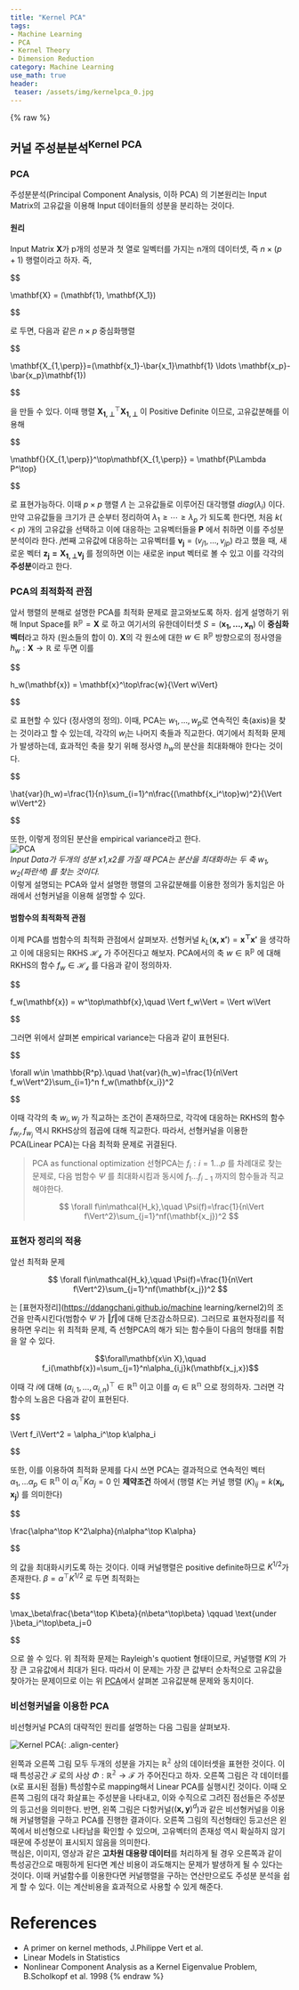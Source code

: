 ```yaml
---
title: "Kernel PCA"
tags:
- Machine Learning
- PCA
- Kernel Theory
- Dimension Reduction
category: Machine Learning
use_math: true
header: 
 teaser: /assets/img/kernelpca_0.jpg
---
```

{% raw %}


## 커널 주성분분석<sup>Kernel PCA</sup>
### PCA
주성분분석(Principal Component Analysis, 이하 PCA) 의 기본원리는 Input Matrix의 고유값을 이용해 Input 데이터들의 성분을 분리하는 것이다.   
#### 원리
Input Matrix $\mathbf{X}$가 p개의 성분과 첫 열로 일벡터를 가지는 n개의 데이터셋, 즉 $n\times (p+1)$ 행렬이라고 하자. 즉,   

$$

\mathbf{X} = (\mathbf{1}, \mathbf{X_1})

$$   

로 두면, 다음과 같은 $n\times p$ 중심화행렬   

$$

\mathbf{X_{1,\perp}}=(\mathbf{x_1}-\bar{x_1}\mathbf{1} \ldots \mathbf{x_p}-\bar{x_p}\mathbf{1})

$$     

을 만들 수 있다. 이때 행렬 $\mathbf{X_{1,\perp}}^\top\mathbf{X_{1,\perp}}$ 이 Positive Definite 이므로, 고유값분해를 이용해    

$$

\mathbf{}{X_{1,\perp}}^\top\mathbf{X_{1,\perp}} = \mathbf{P\Lambda P^\top}

$$ 

로 표현가능하다. 이때 $p\times p$ 행렬 $\Lambda$ 는 고유값들로 이루어진 대각행렬 $diag(\lambda_i)$ 이다. 만약 고유값들을 크기가 큰 순부터 정리하여 $\lambda_1\geq\cdots\geq\lambda_p$ 가 되도록 한다면, 처음 $k(<p)$ 개의 고유값을 선택하고 이에 대응하는 고유벡터들을 $\mathbf{P}$ 에서 취하면 이를 주성분분석이라 한다. $j$번째 고유값에 대응하는 고유벡터를 $\mathbf{v_j}=(v_{j1},\ldots,v_{jp})$ 라고 했을 때, 새로운 벡터 $\mathbf{z_j=X_{1,\perp}v_j}$ 를 정의하면 이는 새로운 input 벡터로 볼 수 있고 이를 각각의 **주성분**이라고 한다.

### PCA의 최적화적 관점
앞서 행렬의 분해로 설명한 PCA를 최적화 문제로 끌고와보도록 하자. 쉽게 설명하기 위해 Input Space를 $\mathbb{R^p}=\mathbf{X}$ 로 하고 여기서의 유한데이터셋 $S=(\mathbf{x_1,\ldots,x_n})$ 이 **중심화벡터**라고 하자 (원소들의 합이 0). $\mathbf{X}$의 각 원소에 대한 $w\in \mathbb{R^p}$ 방향으로의 정사영을 $h_w:\mathbf{X}\to\mathbb{R}$ 로 두면 이를   

$$

h_w(\mathbf{x}) = \mathbf{x}^\top\frac{w}{\Vert w\Vert}

$$   

로 표현할 수 있다 (정사영의 정의). 이때, PCA는 $w_1,\ldots,w_p$로 연속적인 축(axis)을 찾는 것이라고 할 수 있는데, 각각의 $w_i$는 나머지 축들과 직교한다. 여기에서 최적화 문제가 발생하는데, 효과적인 축을 찾기 위해 정사영 $h_w$의 분산을 최대화해야 한다는 것이다.   

$$

\hat{var}(h_w)=\frac{1}{n}\sum_{i=1}^n\frac{(\mathbf{x_i^\top}w)^2}{\Vert w\Vert^2}

$$   

또한, 이렇게 정의된 분산을 empirical variance라고 한다.   
![PCA](/assets/img/kernelpca_0.jpg)   
*Input Data가 두개의 성분 x1,x2를 가질 때 PCA는 분산을 최대화하는 두 축 $w_1,w_2$(파란색) 를 찾는 것이다.*     
이렇게 설명되는 PCA와 앞서 설명한 행렬의 고유값분해를 이용한 정의가 동치임은 아래에서 선형커널을 이용해 설명할 수 있다.


#### 범함수의 최적화적 관점
이제 PCA를 범함수의 최적화 관점에서 살펴보자. 선형커널 $k_L(\mathbf{x,x'})=\mathbf{x^\top x'}$ 을 생각하고 이에 대응되는 RKHS $\mathcal{H_k}$ 가 주어진다고 해보자. PCA에서의 축 $w\in\mathbb{R^p}$ 에 대해 RKHS의 함수 $f_w\in \mathcal{H_k}$ 를 다음과 같이 정의하자.   

$$

f_w(\mathbf{x}) = w^\top\mathbf{x},\quad \Vert f_w\Vert = \Vert w\Vert

$$   

그러면 위에서 살펴본 empirical variance는 다음과 같이 표현된다.   

$$

\forall w\in \mathbb{R^p}.\quad \hat{var}(h_w)=\frac{1}{n\Vert f_w\Vert^2}\sum_{i=1}^n f_w(\mathbf{x_i})^2

$$   

이때 각각의 축 $w_i,w_j$ 가 직교하는 조건이 존재하므로, 각각에 대응하는 RKHS의 함수 $f_{w_i},f_{w_j}$ 역시 RKHS상의 점곱에 대해 직교한다. 따라서, 선형커널을 이용한 PCA(Linear PCA)는 다음 최적화 문제로 귀결된다.   
> PCA as functional optimization
> 선형PCA는 $f_i:i=1...p$ 를 차례대로 찾는 문제로, 다음 범함수 $\Psi$ 를 최대화시킴과 동시에 $f_1...f_{i-1}$ 까지의 함수들과 직교해야한다.
> 
> $$ \forall f\in\mathcal{H_k},\quad \Psi(f)=\frac{1}{n\Vert f\Vert^2}\sum_{j=1}^nf(\mathbf{x_j})^2 $$   
> 

### 표현자 정리의 적용
앞선 최적화 문제

$$ \forall f\in\mathcal{H_k},\quad \Psi(f)=\frac{1}{n\Vert f\Vert^2}\sum_{j=1}^nf(\mathbf{x_j})^2 $$     

는 [표현자정리](https://ddangchani.github.io/machine learning/kernel2)의 조건을 만족시킨다(범함수 $\Psi$ 가 $\Vert f\Vert$에 대해 단조감소하므로). 그러므로 표현자정리를 적용하면 우리는 위 최적화 문제, 즉 선형PCA의 해가 되는 함수들이 다음의 형태를 취함을 알 수 있다.   

$$\forall\mathbf{x\in X},\quad f_i(\mathbf{x})=\sum_{j=1}^n\alpha_{i,j}k(\mathbf{x_j,x})$$   

이때 각 $i$에 대해 $(\alpha_{i,1},\ldots,\alpha_{i,n})^\top\in\mathbb{R^n}$ 이고 이를 $\alpha_i\in\mathbb{R^n}$ 으로 정의하자. 그러면 각 함수의 노음은 다음과 같이 표현된다.   

$$

\Vert f_i\Vert^2 = \alpha_i^\top k\alpha_i

$$   

또한, 이를 이용하여 최적화 문제를 다시 쓰면 PCA는 결과적으로 연속적인 벡터 $\alpha_1,...\alpha_p\in \mathbb{R^n}$ 이 $\alpha_i^\top K\alpha_j=0$ 인 **제약조건** 하에서 (행렬 $K$는 커널 행렬 $(K)_{ij}=k(\mathbf{x_i,x_j})$ 를 의미한다)   

$$

\frac{\alpha^\top K^2\alpha}{n\alpha^\top K\alpha}

$$   

의 값을 최대화시키도록 하는 것이다. 이때 커널행렬은 positive definite하므로 $K^{1/2}$가 존재한다. $\beta=\alpha^\top K^{1/2}$ 로 두면 최적화는    

$$

\max_\beta\frac{\beta^\top K\beta}{n\beta^\top\beta} \qquad \text{under  }\beta_i^\top\beta_j=0

$$   

으로 쓸 수 있다. 위 최적화 문제는 Rayleigh's quotient 형태이므로, 커널행렬 $K$의 가장 큰 고유값에서 최대가 된다. 따라서 이 문제는 가장 큰 값부터 순차적으로 고유값을 찾아가는 문제이므로 이는 위 [PCA](#pca)에서 살펴본 고유값분해 문제와 동치이다.   

### 비선형커널을 이용한 PCA
비선형커널 PCA의 대략적인 원리를 설명하는 다음 그림을 살펴보자.  

![Kernel PCA](/assets/img/kernelpca_1.png){: .align-center} 
  
왼쪽과 오른쪽 그림 모두 두개의 성분을 가지는 $\mathbb{R^2}$ 상의 데이터셋을 표현한 것이다. 이때 특성공간 $\mathcal{F}$ 로의 사상 $\Phi:\mathbb{R^2}\to \mathcal{F}$ 가 주어진다고 하자. 오른쪽 그림은 각 데이터를(x로 표시된 점들) 특성함수로 mapping해서 Linear PCA를 실행시킨 것이다. 이때 오른쪽 그림의 대각 화살표는 주성분을 나타내고, 이와 수직으로 그려진 점선들은 주성분의 등고선을 의미한다. 반면, 왼쪽 그림은 다항커널($(\mathbf{x,y})^d$)과 같은 비선형커널을 이용해 커널행렬을 구하고 PCA를 진행한 결과이다. 오른쪽 그림의 직선형태인 등고선은 왼쪽에서 비선형으로 나타남을 확인할 수 있으며, 고유벡터의 존재성 역시 확실하지 않기 때문에 주성분이 표시되지 않음을 의미한다.   
핵심은, 이미지, 영상과 같은 **고차원 대용량 데이터**를 처리하게 될 경우 오른쪽과 같이 특성공간으로 매핑하게 된다면 계산 비용이 과도해지는 문제가 발생하게 될 수 있다는 것이다. 이때 커널함수를 이용한다면 커널행렬을 구하는 연산만으로도 주성분 분석을 쉽게 할 수 있다. 이는 계산비용을 효과적으로 사용할 수 있게 해준다.   







# References
- A primer on kernel methods, J.Philippe Vert et al.
- Linear Models in Statistics
- Nonlinear Component Analysis as a Kernel Eigenvalue Problem, B.Scholkopf et al. 1998
{% endraw %}